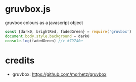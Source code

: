 # gruvbox.js

gruvbox colours as a javascript object

```js
const {dark0, brightRed, fadedGreen} = require('gruvbox')
document.body.style.background = dark0
console.log(fadedGreen) //> #79740e
```

# credits
* gruvbox: https://github.com/morhetz/gruvbox
